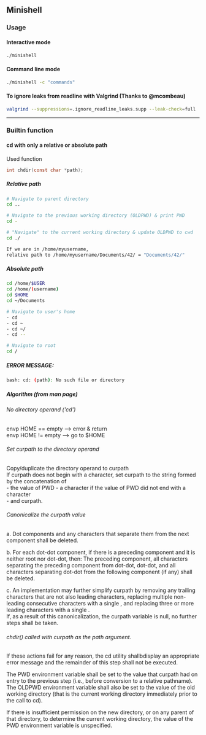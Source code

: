 ## Minishell  

### Usage
#### Interactive mode  
```bash
./minishell
```
#### Command line mode  
```bash
./minishell -c "commands"
```
#### To ignore leaks from readline with Valgrind (Thanks to @mcombeau)
```bash
valgrind --suppressions=.ignore_readline_leaks.supp --leak-check=full ./minishell
```
   

------------------------------------------------------------------------------
### Builtin function

#### cd with only a relative or absolute path  

Used function  
```c
int chdir(const char *path);
```
##### Relative path
```bash
# Navigate to parent directory
cd ..

# Navigate to the previous working directory (OLDPWD) & print PWD
cd -

# "Navigate" to the current working directory & update OLDPWD to cwd
cd ./

If we are in /home/myusername,  
relative path to /home/myusername/Documents/42/ = "Documents/42/"
```

##### Absolute path
```bash
cd /home/$USER
cd /home/(username)
cd $HOME
cd ~/Documents

# Navigate to user's home
- cd
- cd ~
- cd ~/
- cd --

# Navigate to root
cd /
```

##### ERROR MESSAGE:  
```bash
bash: cd: (path): No such file or directory
```
  
##### Algorithm (from man page)
  
###### No directory operand ('cd')
envp HOME == empty --> error & return  
envp HOME != empty --> go to $HOME  

###### Set curpath to the directory operand
Copy/duplicate the directory operand to curpath  
If curpath does not begin with a <slash> character, set curpath to the string formed by the concatenation of  
		- the value of PWD
		- a <slash> character if the value of PWD did not end with a <slash> character  
		- and curpath.  

###### Canonicalize the curpath value 
a. Dot components and any <slash> characters that separate them from the next component shall be deleted.  

b. For each dot-dot component, if there is a preceding component and it is neither root nor dot-dot, then:
The preceding component, all <slash> characters separating the preceding component from dot-dot, dot-dot, and all <slash> characters separating dot-dot from the following component (if any) shall be deleted.  

c. An implementation may further simplify curpath by removing any trailing <slash> characters that are not also leading <slash> characters, replacing multiple non-leading consecutive <slash> characters with a single <slash>, and replacing three or more leading <slash> characters with a single <slash>.  
If, as a result of this canonicalization, the curpath variable is null, no further steps shall be taken.  
 
###### chdir() called with curpath as the path argument.	
If these actions fail for any reason, the cd utility shallbdisplay an appropriate error message and the remainder of this step shall not be executed.  
		   
The PWD environment variable shall be set to the value that curpath had on entry to the previous step (i.e., before conversion to a relative pathname). 
The OLDPWD environment variable shall also be set to the value of the old working directory (that is the current working directory immediately prior to the call to cd).  
		   
If there is insufficient permission on the new directory, or on any parent of that directory, to determine the current working directory, the value of the PWD environment variable is unspecified.  
